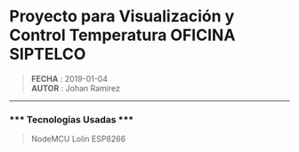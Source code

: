 # Proyecto para Visualización y Control Temperatura OFICINA SIPTELCO
> **FECHA**   : 2019-01-04  
> **AUTOR**   : Johan Ramirez  
***

### *** Tecnologías Usadas ***
> NodeMCU Lolin ESP8266


